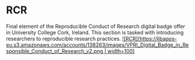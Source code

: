 # RCR
Final element of the Reproducible Conduct of Research digital badge offer in University College Cork, Ireland. This section is tasked with introducing researchers to reproducible research practices.
[![RCR](https://libapps-eu.s3.amazonaws.com/accounts/138263/images/VPRI_Digital_Badge_in_Responsible_Conduct_of_Research_v2.png | width=100)](https://libguides.ucc.ie/researchdataservice/trainingandsupport)
